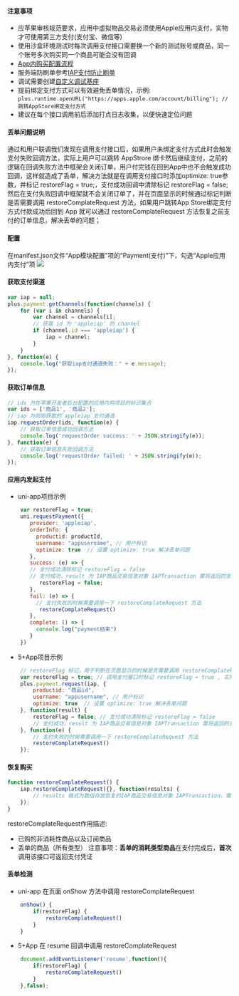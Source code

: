 #### 注意事项  
* 应苹果审核规范要求，应用中虚拟物品交易必须使用Apple应用内支付，实物才可使用第三方支付(支付宝、微信等)
* 使用沙盒环境测试时每次调用支付接口需要换一个新的测试账号或商品，同一个账号多次购买同一个商品可能会没有回调 
* [App内购买配置流程](https://help.apple.com/app-store-connect/#/devb57be10e7)
* 服务端防刷单参考[IAP支付防止刷单](https://www.jianshu.com/p/5cf686e92924)
* 调试需要创建[自定义调试基座](https://ask.dcloud.net.cn/article/35115)
* 提前绑定支付方式可以有效避免丢单情况，示例:
`plus.runtime.openURL("https://apps.apple.com/account/billing"); //跳转AppStore绑定支付方式`
* 建议在每个接口调用前后添加打点日志收集，以便快速定位问题

#### 丢单问题说明  
通过和用户联调我们发现在调用支付接口后，如果用户未绑定支付方式此时会触发支付失败回调方法，实际上用户可以跳转 AppStrore 绑卡然后继续支付，之前的逻辑在回调失败方法中框架会关闭订单，用户付完钱在回到App中也不会触发成功回调，这样就造成了丢单，解决方法就是在调用支付接口时添加optimize: true参数，并标记 restoreFlag = true;，支付成功回调中清除标记 restoreFlag = false; 然后在支付失败回调中框架就不会关闭订单了，并在页面显示的时候通过标记判断是否需要调用 restoreComplateRequest 方法，如果用户跳转App Store绑定支付方式付款成功后回到 App 就可以通过 restoreComplateRequest 方法恢复之前支付的订单信息，解决丢单的问题；

#### 配置  
在manifest.json文件“App模块配置”项的“Payment(支付)”下，勾选“Apple应用内支付”项
![](https://partner-dcloud-native.oss-cn-hangzhou.aliyuncs.com/images/uniapp/payment/iap_setup_manifest_info.png)

#### 获取支付渠道
```  js
var iap = null;  
plus.payment.getChannels(function(channels) {  
    for (var i in channels) {  
        var channel = channels[i];  
        // 获取 id 为 'appleiap' 的 channel  
        if (channel.id === 'appleiap') {  
            iap = channel;  
        }  
    }  
}, function(e) {  
    console.log("获取iap支付通道失败：" + e.message);  
});
```

#### 获取订单信息
```  js
// ids 为在苹果开发者后台配置的应用内购项目的标识集合  
var ids = ['商品1', '商品2'];   
// iap 为刚刚获取的`appleiap`支付通道  
iap.requestOrder(ids, function(e) {  
    // 获取订单信息成功回调方法  
    console.log('requestOrder success: ' + JSON.stringify(e));  
}, function(e) {  
    // 获取订单信息失败回调方法  
    console.log('requestOrder failed: ' + JSON.stringify(e));  
});
```

#### 应用内发起支付
  * uni-app项目示例
```  js
    var restoreFlag = true;
    uni.requestPayment({
       provider: 'appleiap',
       orderInfo: {
         productid: productId,
         username: "appusername", // 用户标识
         optimize: true  // 设置 optimize: true 解决丢单问题  
       },
       success: (e) => {
       // 支付成功清除标记 restoreFlag = false  
       // 支付成功，result 为 IAP商品交易信息对象 IAPTransaction 需将返回的支付凭证传给后端进行二次认证 
          restoreFlag = false;
       },
       fail: (e) => {
         // 支付失败的时候需要调用一下 restoreComplateRequest 方法  
          restoreComplateRequest()
       },
       complete: () => {
         console.log("payment结束")
       }
    })
```
  *  5+App项目示例
```  js
    // restoreFlag 标记，用于判断在页面显示的时候是否需要调用 restoreComplateRequest 方法  
    var restoreFlag = true; // 调用支付接口时标记 restoreFlag = true , 实际应用请将标记存储在 storage 中  
    plus.payment.request(iap, {  
        productid: "商品id",  
        username: "appusername", // 用户标识  
        optimize: true  // 设置 optimize: true 解决丢单问题  
    }, function(result) {  
        restoreFlag = false; // 支付成功清除标记 restoreFlag = false  
        // 支付成功，result 为 IAP商品交易信息对象 IAPTransaction 需将返回的支付凭证传给后端进行二次认证  
    }, function(e) {  
        // 支付失败的时候需要调用一下 restoreComplateRequest 方法  
        restoreComplateRequest()  
    });
```

#### 恢复购买
```  js
function restoreComplateRequest() {  
    iap.restoreComplateRequest({}, function(results) {  
        // results 格式为数组存放恢复的IAP商品交易信息对象 IAPTransaction，需要将返回的支付凭证传给后端进行二次认证  
    });  
}
```
restoreComplateRequest作用描述:
  * 已购的非消耗性商品以及订阅商品
  * 丢单的商品（所有类型）
注意事项：**丢单的消耗类型商品**在支付完成后，**首次**调用该接口可返回支付凭证

#### 丢单检测
  * uni-app 在页面 onShow 方法中调用 restoreComplateRequest  
```  js
    onShow() {  
        if(restoreFlag) {  
            restoreComplateRequest()   
        }  
    }
```
  * 5+App 在 resume 回调中调用 restoreComplateRequest 
```  js
    document.addEventListener('resume',function(){  
        if(restoreFlag) {  
            restoreComplateRequest()  
        }  
    },false); 
```

